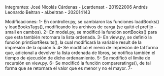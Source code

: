 Integrantes:
 José Nicolás Cárdenas - j.cardenast - 201922006
 Andrés Leonardo Beltran - al.beltran - 202014143

Modificaciones:
 1- En controller.py, se cambiaron las funciones loadBooks() y loadBooksTags(), modificando los archivos de carga (se quitó el prefijo -small en cambos).
 2- En model.py, se modificó la función sortBooks() para que esta también retornara la lista ordenada.
 3- En view.py, se definió la función printSortResults(), la cual modificará la variable result de la impresión de la opción 5.
 4- Se modificó el menú de impresión de tal forma que, adicional a devolver la lista ordenada de libros, se notifica también el tiempo de ejecución de dicho ordenamiento.
 5- Se modificó el límite de recursión en view.py.
 6- Se modificó la función compareratings(), de tal forma que se retornara el valor que es menor y no el mayor.
 7- 